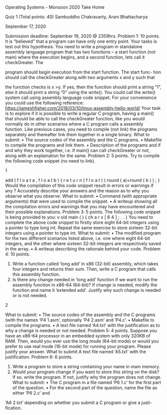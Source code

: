 Operating Systems - Monsoon 2020 Take Home

Quiz 1 (Total points: 40)
Sambuddho Chakravarty, Arani Bhattacharya

September 17, 2020

Submission deadline: September 19, 2020 @ 2359hrs.
Problem 1: 10 points.
It is “believed” that a program can have only one entry point. Your tasks is
test out this hypothesis. You need to write a program in standalone assembly
language program that has two functions – a start function (not main) where
the execution begins, and a second function, lets call it checkGreater. The

program should begin execution from the start function. The start func-
tion should call the checkGreater along with two arguments x and y such that

the function checks is x >y. If yes, then the function should print a string ”1”,
else it should print a string ”0” using the write(). You could call the write()
system call using assembly language code snippet. For your convenience you
could use the following reference:
https://jameshfisher.com/2018/03/10/linux-assembly-hello-world/
Your task is to explore if it is possible to write a regular C program, having
a main() that should be able to call the checkGreater function, like you would
normally do in other scenarios where a C program calls a assembly function.
Like previous cases, you need to compile (not link) the programs separately
and thereafter link them together in a single binary.
What to submit:
• The source codes of the assembly and the C programs.
• Makefile to compile the programs and link them.
• Description of the programs and if and why they work together, i.e. if
main() can call checkGreater or not, along with an explaination for the
same.
Problem 2: 5 points.
Try to compile the following code snippet (no need to link).

1

add ( f l o a t a , f l o a t b )
{
r e t u r n ( f l o a t ) ( round ( a)+round ( b ) ) ;
}
Would the compilation of this code snippet result in errors or warnings if
any ? Accurately describe your answers and the reason as to why you observe
what you observe.
What to submit:
• Command (with appropriate arguments) that were used to compile the
snippet.
• A writeup showing all the compilation errors and warnings that you may
have encountered and their possible explanations.
Problem 3: 5 points.
The following code snippet is being provided to you:
v oid main ( )
{
ch a r x [ 6 4 ] ;
.
.
}
You need to complete the above code snippet to firstly store eight 64-bit
integers using a pointer to type long int. Repeat the same exercise to store
sixteen 32-bit integers using a pointer to type int.
What to submit:
• The modified program for the two different scenarios listed above, i.e. one
where eight 64-bit integers, and the other where sixteen 32-bit integers
are respectively saved in the array.
• A writeup describing the rationale behind your code.
Problem 4: 10 points.
1. Write a function called ’long add’ in x86 (32-bit) assembly, which takes
four integers and returns their sum. Then, write a C program that calls
this assembly function.
2. Is there any change needed in ’long add’ function if we want to run the
assembly function in x86-64 (64-bit)? If change is needed, modify the
function and name it ’extended add’. Justify why such change is needed
or is not needed.

2

What to submit:
• The source codes of the assembly and the C programs (with the names
‘P4 1.asm’, optionally ‘P4 2.asm’ and ‘P4.c’.
• Makefile to compile the programs.
• A text file named ‘A4.txt’ with the justification as to why a change is
needed or not needed.
Problem 5: 4 points.
Suppose you have an x86-64 processor in an embedded system with only 320KB
of RAM. Then, would you ever use the long mode (64-bit mode) or would you
prefer to use real mode (16-bit mode) for running your program. Please justify
your answer.
What to submit
A text file named ‘A5.txt’ with the justification.
Problem 6: 6 points.
1. Write a program to store a string containing your name in main memory.
2. Would your program change if you want to store this string on the disk?
If so, write the program. If not, justify why the program does not change.
What to submit:
• The C program in a file named ‘P6 1.c’ for the first part of the question.
• For the second part of the question, name the file as either ‘P6 2.c’ and

‘A6 2.txt’ depending on whether you submit a C program or give a justi-
fication.
